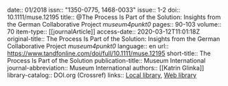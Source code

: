 date:: 01/2018
issn:: "1350-0775, 1468-0033"
issue:: 1-2
doi:: 10.1111/muse.12195
title:: @The Process Is Part of the Solution: Insights from the German Collaborative Project <i>museum4punkt0</i>
pages:: 90-103
volume:: 70
item-type:: [[journalArticle]]
access-date:: 2020-03-12T11:01:18Z
original-title:: The Process Is Part of the Solution: Insights from the German Collaborative Project <i>museum4punkt0</i>
language:: en
url:: https://www.tandfonline.com/doi/full/10.1111/muse.12195
short-title:: The Process Is Part of the Solution
publication-title:: Museum International
journal-abbreviation:: Museum International
authors:: [[Katrin Glinka]]
library-catalog:: DOI.org (Crossref)
links:: [Local library](zotero://select/groups/2386895/items/B9R328CH), [Web library](https://www.zotero.org/groups/2386895/items/B9R328CH)
